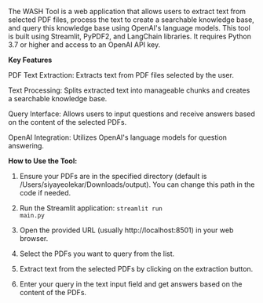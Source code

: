 The WASH Tool is a web application that allows users to extract text from selected PDF files, process the text to create a searchable knowledge base, and query this knowledge base using OpenAI's language models. This tool is built using Streamlit, PyPDF2, and LangChain libraries. It requires Python 3.7 or higher and access to an OpenAI API key.

**Key Features**

PDF Text Extraction: Extracts text from PDF files selected by the user.

Text Processing: Splits extracted text into manageable chunks and creates a searchable knowledge base.

Query Interface: Allows users to input questions and receive answers based on the content of the selected PDFs.

OpenAI Integration: Utilizes OpenAI's language models for question answering.

**How to Use the Tool:**

1. Ensure your PDFs are in the specified directory (default is /Users/siyayeolekar/Downloads/output). You can change this path in the code if needed.

2. Run the Streamlit application: 
<code>streamlit run main.py</code>

3. Open the provided URL (usually http://localhost:8501) in your web browser.

4. Select the PDFs you want to query from the list.

5. Extract text from the selected PDFs by clicking on the extraction button.

6. Enter your query in the text input field and get answers based on the content of the PDFs.




